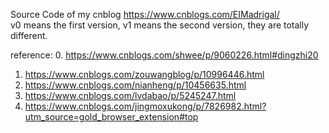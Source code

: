 Source Code of my cnblog https://www.cnblogs.com/EIMadrigal/  
v0 means the first version, v1 means the second version, they are totally different.  

reference: 
    0. https://www.cnblogs.com/shwee/p/9060226.html#dingzhi20  
  1. https://www.cnblogs.com/zouwangblog/p/10996446.html  
  2. https://www.cnblogs.com/nianheng/p/10456635.html  
  3. https://www.cnblogs.com/lvdabao/p/5245247.html  
  4. https://www.cnblogs.com/jingmoxukong/p/7826982.html?utm_source=gold_browser_extension#top
